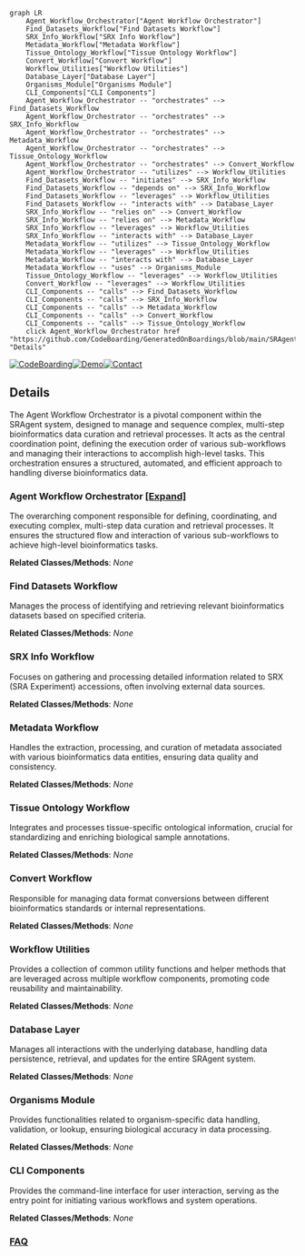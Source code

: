 ```mermaid
graph LR
    Agent_Workflow_Orchestrator["Agent Workflow Orchestrator"]
    Find_Datasets_Workflow["Find Datasets Workflow"]
    SRX_Info_Workflow["SRX Info Workflow"]
    Metadata_Workflow["Metadata Workflow"]
    Tissue_Ontology_Workflow["Tissue Ontology Workflow"]
    Convert_Workflow["Convert Workflow"]
    Workflow_Utilities["Workflow Utilities"]
    Database_Layer["Database Layer"]
    Organisms_Module["Organisms Module"]
    CLI_Components["CLI Components"]
    Agent_Workflow_Orchestrator -- "orchestrates" --> Find_Datasets_Workflow
    Agent_Workflow_Orchestrator -- "orchestrates" --> SRX_Info_Workflow
    Agent_Workflow_Orchestrator -- "orchestrates" --> Metadata_Workflow
    Agent_Workflow_Orchestrator -- "orchestrates" --> Tissue_Ontology_Workflow
    Agent_Workflow_Orchestrator -- "orchestrates" --> Convert_Workflow
    Agent_Workflow_Orchestrator -- "utilizes" --> Workflow_Utilities
    Find_Datasets_Workflow -- "initiates" --> SRX_Info_Workflow
    Find_Datasets_Workflow -- "depends on" --> SRX_Info_Workflow
    Find_Datasets_Workflow -- "leverages" --> Workflow_Utilities
    Find_Datasets_Workflow -- "interacts with" --> Database_Layer
    SRX_Info_Workflow -- "relies on" --> Convert_Workflow
    SRX_Info_Workflow -- "relies on" --> Metadata_Workflow
    SRX_Info_Workflow -- "leverages" --> Workflow_Utilities
    SRX_Info_Workflow -- "interacts with" --> Database_Layer
    Metadata_Workflow -- "utilizes" --> Tissue_Ontology_Workflow
    Metadata_Workflow -- "leverages" --> Workflow_Utilities
    Metadata_Workflow -- "interacts with" --> Database_Layer
    Metadata_Workflow -- "uses" --> Organisms_Module
    Tissue_Ontology_Workflow -- "leverages" --> Workflow_Utilities
    Convert_Workflow -- "leverages" --> Workflow_Utilities
    CLI_Components -- "calls" --> Find_Datasets_Workflow
    CLI_Components -- "calls" --> SRX_Info_Workflow
    CLI_Components -- "calls" --> Metadata_Workflow
    CLI_Components -- "calls" --> Convert_Workflow
    CLI_Components -- "calls" --> Tissue_Ontology_Workflow
    click Agent_Workflow_Orchestrator href "https://github.com/CodeBoarding/GeneratedOnBoardings/blob/main/SRAgent/Agent_Workflow_Orchestrator.md" "Details"
```

[![CodeBoarding](https://img.shields.io/badge/Generated%20by-CodeBoarding-9cf?style=flat-square)](https://github.com/CodeBoarding/CodeBoarding)[![Demo](https://img.shields.io/badge/Try%20our-Demo-blue?style=flat-square)](https://www.codeboarding.org/demo)[![Contact](https://img.shields.io/badge/Contact%20us%20-%20contact@codeboarding.org-lightgrey?style=flat-square)](mailto:contact@codeboarding.org)

## Details

The Agent Workflow Orchestrator is a pivotal component within the SRAgent system, designed to manage and sequence complex, multi-step bioinformatics data curation and retrieval processes. It acts as the central coordination point, defining the execution order of various sub-workflows and managing their interactions to accomplish high-level tasks. This orchestration ensures a structured, automated, and efficient approach to handling diverse bioinformatics data.

### Agent Workflow Orchestrator [[Expand]](./Agent_Workflow_Orchestrator.md)
The overarching component responsible for defining, coordinating, and executing complex, multi-step data curation and retrieval processes. It ensures the structured flow and interaction of various sub-workflows to achieve high-level bioinformatics tasks.


**Related Classes/Methods**: _None_

### Find Datasets Workflow
Manages the process of identifying and retrieving relevant bioinformatics datasets based on specified criteria.


**Related Classes/Methods**: _None_

### SRX Info Workflow
Focuses on gathering and processing detailed information related to SRX (SRA Experiment) accessions, often involving external data sources.


**Related Classes/Methods**: _None_

### Metadata Workflow
Handles the extraction, processing, and curation of metadata associated with various bioinformatics data entities, ensuring data quality and consistency.


**Related Classes/Methods**: _None_

### Tissue Ontology Workflow
Integrates and processes tissue-specific ontological information, crucial for standardizing and enriching biological sample annotations.


**Related Classes/Methods**: _None_

### Convert Workflow
Responsible for managing data format conversions between different bioinformatics standards or internal representations.


**Related Classes/Methods**: _None_

### Workflow Utilities
Provides a collection of common utility functions and helper methods that are leveraged across multiple workflow components, promoting code reusability and maintainability.


**Related Classes/Methods**: _None_

### Database Layer
Manages all interactions with the underlying database, handling data persistence, retrieval, and updates for the entire SRAgent system.


**Related Classes/Methods**: _None_

### Organisms Module
Provides functionalities related to organism-specific data handling, validation, or lookup, ensuring biological accuracy in data processing.


**Related Classes/Methods**: _None_

### CLI Components
Provides the command-line interface for user interaction, serving as the entry point for initiating various workflows and system operations.


**Related Classes/Methods**: _None_



### [FAQ](https://github.com/CodeBoarding/GeneratedOnBoardings/tree/main?tab=readme-ov-file#faq)